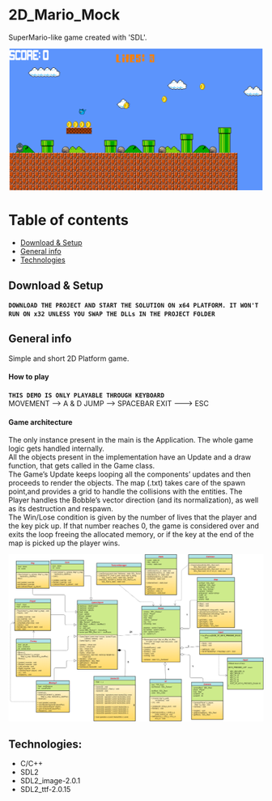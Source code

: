 # 2D_Mario_Mock 
SuperMario-like game created with 'SDL'. 
 <p align="center"> 
 <img src="Screenshot.png" alt="Screen" width="500"/>
 </p>
 
# Table of contents
* [Download & Setup](#download-&-setup)
* [General info](#general-info)
* [Technologies](#technologies)


<a name="download-&-setup"></a>
## Download & Setup  
**`DOWNLOAD THE PROJECT AND START THE SOLUTION ON x64 PLATFORM. IT WON'T RUN ON x32 UNLESS YOU SWAP THE DLLs IN THE PROJECT FOLDER`**

## General info
Simple and short 2D Platform game.  

#### How to play
**`THIS DEMO IS ONLY PLAYABLE THROUGH KEYBOARD `**  
MOVEMENT --> A & D
JUMP --> SPACEBAR
EXIT ---> ESC

#### Game architecture
The only instance present in the main is the Application. The whole game logic gets handled internally.     
All the objects present in the implementation have an Update and a draw function, that gets called in the Game class.  
The Game’s Update keeps looping all the components’ updates and then proceeds to render the objects. The map (.txt) takes care of the spawn point,and provides a grid to handle the collisions with the entities. The Player handles the Bobble’s vector direction (and its normalization), as well as its destruction and respawn.   
The Win/Lose condition is given by the number of lives that the player and the key pick up. If that number reaches 0, the game is considered over and exits the loop freeing the allocated memory, or if the key at the end of the map is picked up the player wins. 
<p align="center"> 
<img src="FinalUML.png" alt="Screen" alt="UML" width="1200"/>
</p>
 
## Technologies:
- C/C++
- SDL2
- SDL2_image-2.0.1 
- SDL2_ttf-2.0.15 
